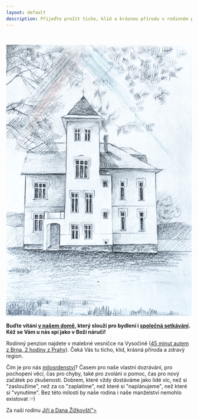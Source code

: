 ```yaml
---
layout: default
description: Přijeďte prožít ticho, klid a krásnou přírodu v rodinném penzionu v malebné vesničce na Vysočině.
---
```


&nbsp;

<img src="images/kresba.png" alt="Kresba domu s paprsky milosrdenství" title="Autor: Jana Hejlová, http://janahejlova.info/" class="illustration illustration--left">

**Buďte vítáni [v našem domě](/o-dome), který slouží pro bydlení i&nbsp;[společná setkávání](/akce-a-ubytovani). Kéž se Vám u&nbsp;nás spí jako v&nbsp;Boží náruči!**

Rodinný penzion najdete v malebné vesničce na Vysočině ([45&nbsp;minut autem z&nbsp;Brna, 2&nbsp;hodiny z&nbsp;Prahy](/kontakt#cesta-z-brna)). Čeká Vás tu ticho, klid, krásná příroda a&nbsp;zdravý region.

Čím je pro nás [milosrdenství](/o-milosrdenstvi)? Časem pro naše vlastní dozrávání, pro pochopení věcí, čas pro chyby, také pro zvolání o pomoc, čas pro nový začátek po zkušenosti. Dobrem, které vždy dostáváme jako lidé víc, než si "zasloužíme", než za co "zaplatíme", než které si "naplánujeme", než které si "vynutíme". Bez této milosti by naše rodina i naše manželství nemohlo existovat :-) 

<p class="content-attention">
	Za naši rodinu <a href="/domaci-a-lektori">Jiří a Dana Žižkovští"></a>
</p>
